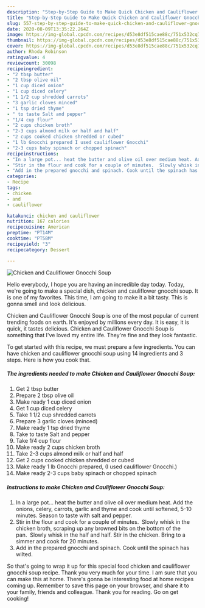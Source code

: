 ```yaml
---
description: "Step-by-Step Guide to Make Quick Chicken and Cauliflower Gnocchi Soup"
title: "Step-by-Step Guide to Make Quick Chicken and Cauliflower Gnocchi Soup"
slug: 557-step-by-step-guide-to-make-quick-chicken-and-cauliflower-gnocchi-soup
date: 2020-08-09T13:35:22.264Z
image: https://img-global.cpcdn.com/recipes/d53e8df515cae88c/751x532cq70/chicken-and-cauliflower-gnocchi-soup-recipe-main-photo.jpg
thumbnail: https://img-global.cpcdn.com/recipes/d53e8df515cae88c/751x532cq70/chicken-and-cauliflower-gnocchi-soup-recipe-main-photo.jpg
cover: https://img-global.cpcdn.com/recipes/d53e8df515cae88c/751x532cq70/chicken-and-cauliflower-gnocchi-soup-recipe-main-photo.jpg
author: Rhoda Robinson
ratingvalue: 4
reviewcount: 30098
recipeingredient:
- "2 tbsp butter"
- "2 tbsp olive oil"
- "1 cup diced onion"
- "1 cup diced celery"
- "1 1/2 cup shredded carrots"
- "3 garlic cloves minced"
- "1 tsp dried thyme"
- " to taste Salt and pepper"
- "1/4 cup flour"
- "2 cups chicken broth"
- "2-3 cups almond milk or half and half"
- "2 cups cooked chicken shredded or cubed"
- "1 lb Gnocchi prepared I used cauliflower Gnocchi"
- "2-3 cups baby spinach or chopped spinach"
recipeinstructions:
- "In a large pot... heat the butter and olive oil over medium heat. Add the onions, celery, carrots, garlic and thyme and cook until softened, 5-10 minutes. Season to taste with salt and pepper."
- "Stir in the flour and cook for a couple of minutes.  Slowly whisk in the chicken broth, scraping up any browned bits on the bottom of the pan.  Slowly whisk in the half and half. Stir in the chicken. Bring to a simmer and cook for 20 minutes."
- "Add in the prepared gnocchi and spinach. Cook until the spinach has wilted."
categories:
- Recipe
tags:
- chicken
- and
- cauliflower

katakunci: chicken and cauliflower 
nutrition: 167 calories
recipecuisine: American
preptime: "PT14M"
cooktime: "PT58M"
recipeyield: "3"
recipecategory: Dessert

---
```



![Chicken and Cauliflower Gnocchi Soup](https://img-global.cpcdn.com/recipes/d53e8df515cae88c/751x532cq70/chicken-and-cauliflower-gnocchi-soup-recipe-main-photo.jpg)

Hello everybody, I hope you are having an incredible day today. Today, we're going to make a special dish, chicken and cauliflower gnocchi soup. It is one of my favorites. This time, I am going to make it a bit tasty. This is gonna smell and look delicious.



Chicken and Cauliflower Gnocchi Soup is one of the most popular of current trending foods on earth. It's enjoyed by millions every day. It is easy, it is quick, it tastes delicious. Chicken and Cauliflower Gnocchi Soup is something that I've loved my entire life. They're fine and they look fantastic.


To get started with this recipe, we must prepare a few ingredients. You can have chicken and cauliflower gnocchi soup using 14 ingredients and 3 steps. Here is how you cook that.

<!--inarticleads1-->

##### The ingredients needed to make Chicken and Cauliflower Gnocchi Soup:

1. Get 2 tbsp butter
1. Prepare 2 tbsp olive oil
1. Make ready 1 cup diced onion
1. Get 1 cup diced celery
1. Take 1 1/2 cup shredded carrots
1. Prepare 3 garlic cloves (minced)
1. Make ready 1 tsp dried thyme
1. Take  to taste Salt and pepper
1. Take 1/4 cup flour
1. Make ready 2 cups chicken broth
1. Take 2-3 cups almond milk or half and half
1. Get 2 cups cooked chicken shredded or cubed
1. Make ready 1 lb Gnocchi prepared, (I used cauliflower Gnocchi.)
1. Make ready 2-3 cups baby spinach or chopped spinach




<!--inarticleads2-->

##### Instructions to make Chicken and Cauliflower Gnocchi Soup:

1. In a large pot... heat the butter and olive oil over medium heat. Add the onions, celery, carrots, garlic and thyme and cook until softened, 5-10 minutes. Season to taste with salt and pepper.
1. Stir in the flour and cook for a couple of minutes.  Slowly whisk in the chicken broth, scraping up any browned bits on the bottom of the pan.  Slowly whisk in the half and half. Stir in the chicken. Bring to a simmer and cook for 20 minutes.
1. Add in the prepared gnocchi and spinach. Cook until the spinach has wilted.




So that's going to wrap it up for this special food chicken and cauliflower gnocchi soup recipe. Thank you very much for your time. I am sure that you can make this at home. There's gonna be interesting food at home recipes coming up. Remember to save this page on your browser, and share it to your family, friends and colleague. Thank you for reading. Go on get cooking!
